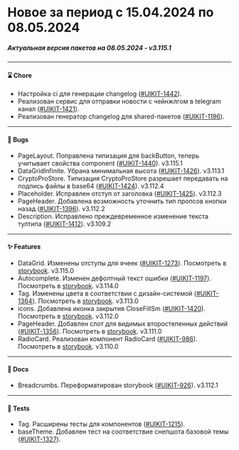 # Новое за период с 15.04.2024 по 08.05.2024 

##### Актуальная версия пакетов на 08.05.2024 - v3.115.1

--- 

#### ⌛️ Chore
 -  Настройка ci для генерации changelog ([#UIKIT-1442](https://track.astral.ru/soft/browse/UIKIT-1442)). 
 -  Реализован сервис для отправки новости с чейнжлгом в telegram канал ([#UIKIT-1421](https://track.astral.ru/soft/browse/UIKIT-1421)). 
 -  Реализован генератор changelog для shared-пакетов ([#UIKIT-1196](https://track.astral.ru/soft/browse/UIKIT-1196)). 

--- 

#### 🐞 Bugs
 -  PageLayout. Поправлена типизация для backButton, теперь учитывает свойства component ([#UIKIT-1440](https://track.astral.ru/soft/browse/UIKIT-1440)). v3.115.1
 - DataGridInfinite. Убрана минимальная высота ([#UIKIT-1426](https://track.astral.ru/soft/browse/UIKIT-1426)). v3.113.1
 - CryptoProStore. Tипизация CryptoProStore разрешает передавать на подпись файлы в base64 ([#UIKIT-1424](https://track.astral.ru/soft/browse/UIKIT-1424)). v3.112.4
 - Placeholder. Исправлен отступ от заголовка ([#UIKIT-1425](https://track.astral.ru/soft/browse/UIKIT-1425)). v3.112.3
 - PageHeader. Добавлена возможность уточнить тип пропсов кнопки назад ([#UIKIT-1396](https://track.astral.ru/soft/browse/UIKIT-1396)). v3.112.2
 - Description. Исправлено преждевременное изменение текста тултипа ([#UIKIT-1412](https://track.astral.ru/soft/browse/UIKIT-1412)). v3.109.2

--- 

#### ✨ Features
 - DataGrid. Изменены отступы для ячеек ([#UIKIT-1273](https://track.astral.ru/soft/browse/UIKIT-1273)). Посмотреть в [storybook](https://main--61baeff6f06230003a88ef8a.chromatic.com/?path=/docs/components-datagrid--docs). v3.115.0
 -  Autocomplete. Изменен дефолтный текст ошибки ([#UIKIT-1197](https://track.astral.ru/soft/browse/UIKIT-1197)). Посмотреть в [storybook](https://main--61baeff6f06230003a88ef8a.chromatic.com/?path=/docs/components-autocomplete--docs). v3.114.0
 - Tag. Изменены цвета в соответствии с дизайн-системой ([#UIKIT-1364](https://track.astral.ru/soft/browse/UIKIT-1364)). Посмотреть в [storybook](https://main--61baeff6f06230003a88ef8a.chromatic.com/?path=/docs/components-tag--docs). v3.113.0
 - icons. Добавлена иконка закрытия CloseFillSm ([#UIKIT-1420](https://track.astral.ru/soft/browse/UIKIT-1420)). Посмотреть в [storybook](https://main--61baeff6f06230003a88ef8a.chromatic.com/?path=/docs/icons-icons--docs). v3.112.0
 - PageHeader. Добавлен слот для видимых второстепенных действий ([#UIKIT-1356](https://track.astral.ru/soft/browse/UIKIT-1356)). Посмотреть в [storybook](https://main--61baeff6f06230003a88ef8a.chromatic.com/?path=/docs/components-pageheader--docs). v3.111.0
 - RadioCard. Реализован компонент RadioCard ([#UIKIT-986](https://track.astral.ru/soft/browse/UIKIT-986)). Посмотреть в [storybook](https://main--61baeff6f06230003a88ef8a.chromatic.com/?path=/docs/components-radiocard--docs). v3.110.0

--- 

#### 📑 Docs
 - Breadcrumbs. Переформатирован storybook ([#UIKIT-926](https://track.astral.ru/soft/browse/UIKIT-926)). v3.112.1

--- 

#### 🧪 Tests
 - Tag. Расширены тесты для компонентов ([#UIKIT-1215](https://track.astral.ru/soft/browse/UIKIT-1215)). 
 - baseTheme. Добавлен тест на соответствие снепшота базовой темы ([#UIKIT-1327](https://track.astral.ru/soft/browse/UIKIT-1327)). 
